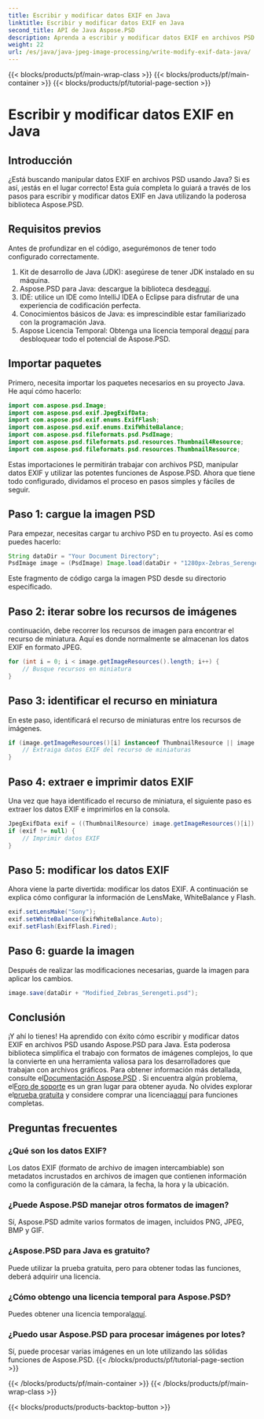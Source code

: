 ```yaml
---
title: Escribir y modificar datos EXIF en Java
linktitle: Escribir y modificar datos EXIF en Java
second_title: API de Java Aspose.PSD
description: Aprenda a escribir y modificar datos EXIF en archivos PSD usando Aspose.PSD para Java con esta guía completa paso a paso.
weight: 22
url: /es/java/java-jpeg-image-processing/write-modify-exif-data-java/
---
```


{{< blocks/products/pf/main-wrap-class >}}
{{< blocks/products/pf/main-container >}}
{{< blocks/products/pf/tutorial-page-section >}}

# Escribir y modificar datos EXIF en Java

## Introducción
¿Está buscando manipular datos EXIF en archivos PSD usando Java? Si es así, ¡estás en el lugar correcto! Esta guía completa lo guiará a través de los pasos para escribir y modificar datos EXIF en Java utilizando la poderosa biblioteca Aspose.PSD. 
## Requisitos previos
Antes de profundizar en el código, asegurémonos de tener todo configurado correctamente.
1. Kit de desarrollo de Java (JDK): asegúrese de tener JDK instalado en su máquina.
2.  Aspose.PSD para Java: descargue la biblioteca desde[aquí](https://releases.aspose.com/psd/java/).
3. IDE: utilice un IDE como IntelliJ IDEA o Eclipse para disfrutar de una experiencia de codificación perfecta.
4. Conocimientos básicos de Java: es imprescindible estar familiarizado con la programación Java.
5.  Aspose Licencia Temporal: Obtenga una licencia temporal de[aquí](https://purchase.aspose.com/temporary-license/) para desbloquear todo el potencial de Aspose.PSD.
## Importar paquetes
Primero, necesita importar los paquetes necesarios en su proyecto Java. He aquí cómo hacerlo:
```java
import com.aspose.psd.Image;
import com.aspose.psd.exif.JpegExifData;
import com.aspose.psd.exif.enums.ExifFlash;
import com.aspose.psd.exif.enums.ExifWhiteBalance;
import com.aspose.psd.fileformats.psd.PsdImage;
import com.aspose.psd.fileformats.psd.resources.Thumbnail4Resource;
import com.aspose.psd.fileformats.psd.resources.ThumbnailResource;
```
Estas importaciones le permitirán trabajar con archivos PSD, manipular datos EXIF y utilizar las potentes funciones de Aspose.PSD.
Ahora que tiene todo configurado, dividamos el proceso en pasos simples y fáciles de seguir.
## Paso 1: cargue la imagen PSD
Para empezar, necesitas cargar tu archivo PSD en tu proyecto. Así es como puedes hacerlo:
```java
String dataDir = "Your Document Directory";
PsdImage image = (PsdImage) Image.load(dataDir + "1280px-Zebras_Serengeti.psd");
```
Este fragmento de código carga la imagen PSD desde su directorio especificado.
## Paso 2: iterar sobre los recursos de imágenes
continuación, debe recorrer los recursos de imagen para encontrar el recurso de miniatura. Aquí es donde normalmente se almacenan los datos EXIF en formato JPEG.
```java
for (int i = 0; i < image.getImageResources().length; i++) {
    // Busque recursos en miniatura
}
```
## Paso 3: identificar el recurso en miniatura
En este paso, identificará el recurso de miniaturas entre los recursos de imágenes.
```java
if (image.getImageResources()[i] instanceof ThumbnailResource || image.getImageResources()[i] instanceof Thumbnail4Resource) {
    // Extraiga datos EXIF del recurso de miniaturas
}
```
## Paso 4: extraer e imprimir datos EXIF
Una vez que haya identificado el recurso de miniatura, el siguiente paso es extraer los datos EXIF e imprimirlos en la consola.
```java
JpegExifData exif = ((ThumbnailResource) image.getImageResources()[i]).getJpegOptions().getExifData();
if (exif != null) {
    // Imprimir datos EXIF
}
```
## Paso 5: modificar los datos EXIF
Ahora viene la parte divertida: modificar los datos EXIF. A continuación se explica cómo configurar la información de LensMake, WhiteBalance y Flash.
```java
exif.setLensMake("Sony");
exif.setWhiteBalance(ExifWhiteBalance.Auto);
exif.setFlash(ExifFlash.Fired);
```
## Paso 6: guarde la imagen
Después de realizar las modificaciones necesarias, guarde la imagen para aplicar los cambios.
```java
image.save(dataDir + "Modified_Zebras_Serengeti.psd");
```
## Conclusión
¡Y ahí lo tienes! Ha aprendido con éxito cómo escribir y modificar datos EXIF en archivos PSD usando Aspose.PSD para Java. Esta poderosa biblioteca simplifica el trabajo con formatos de imágenes complejos, lo que la convierte en una herramienta valiosa para los desarrolladores que trabajan con archivos gráficos. 
 Para obtener información más detallada, consulte el[Documentación Aspose.PSD](https://reference.aspose.com/psd/java/) . Si encuentra algún problema, el[Foro de soporte](https://forum.aspose.com/c/psd/34) es un gran lugar para obtener ayuda. No olvides explorar el[prueba gratuita](https://releases.aspose.com/) y considere comprar una licencia[aquí](https://purchase.aspose.com/buy) para funciones completas.
## Preguntas frecuentes
### ¿Qué son los datos EXIF?
Los datos EXIF (formato de archivo de imagen intercambiable) son metadatos incrustados en archivos de imagen que contienen información como la configuración de la cámara, la fecha, la hora y la ubicación.
### ¿Puede Aspose.PSD manejar otros formatos de imagen?
Sí, Aspose.PSD admite varios formatos de imagen, incluidos PNG, JPEG, BMP y GIF.
### ¿Aspose.PSD para Java es gratuito?
Puede utilizar la prueba gratuita, pero para obtener todas las funciones, deberá adquirir una licencia.
### ¿Cómo obtengo una licencia temporal para Aspose.PSD?
 Puedes obtener una licencia temporal[aquí](https://purchase.aspose.com/temporary-license/).
### ¿Puedo usar Aspose.PSD para procesar imágenes por lotes?
Sí, puede procesar varias imágenes en un lote utilizando las sólidas funciones de Aspose.PSD.
{{< /blocks/products/pf/tutorial-page-section >}}

{{< /blocks/products/pf/main-container >}}
{{< /blocks/products/pf/main-wrap-class >}}

{{< blocks/products/products-backtop-button >}}
